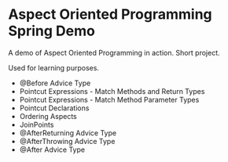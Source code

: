 # Aspect Oriented Programming Spring Demo

A demo of Aspect Oriented Programming in action. Short project.

Used for learning purposes.

- @Before Advice Type
- Pointcut Expressions - Match Methods and Return Types
- Pointcut Expressions - Match Method Parameter Types
- Pointcut Declarations
- Ordering Aspects
- JoinPoints
- @AfterReturning Advice Type
- @AfterThrowing Advice Type
- @After Advice Type
